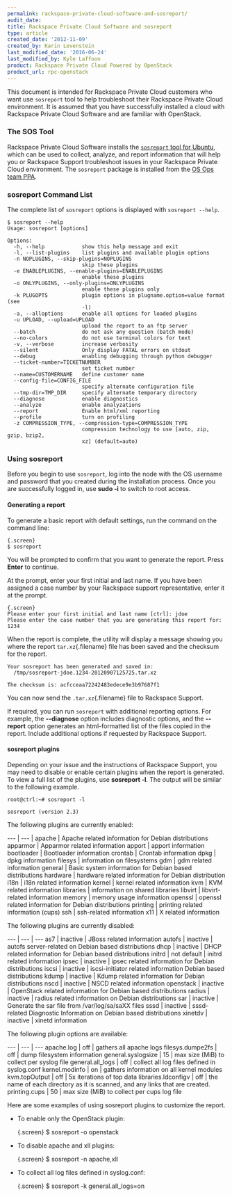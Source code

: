 ```yaml
---
permalink: rackspace-private-cloud-software-and-sosreport/
audit_date:
title: Rackspace Private Cloud Software and sosreport
type: article
created_date: '2012-11-09'
created_by: Karin Levenstein
last_modified_date: '2016-06-24'
last_modified_by: Kyle Laffoon
product: Rackspace Private Cloud Powered by OpenStack
product_url: rpc-openstack
---
```


This document is intended for Rackspace Private Cloud customers who want
use `sosreport` tool to help troubleshoot their Rackspace Private Cloud
environment. It is assumed that you have successfully installed a cloud
with Rackspace Private Cloud Software and are familiar with OpenStack.

### The SOS Tool

Rackspace Private Cloud Software installs the [`sosreport` tool for
Ubuntu](https://github.com/sosreport/sosreport), which can be used to
collect, analyze, and report information that will help you or Rackspace
Support troubleshoot issues in your Rackspace Private Cloud environment.
The `sosreport` package is installed from the [OS Ops team
PPA](https://launchpad.net/~osops-packaging/+archive/ppa).

### sosreport Command List

The complete list of `sosreport` options is displayed with
`sosreport --help`.

``` {.screen}
$ sosreport --help
Usage: sosreport [options]

Options:
  -h, --help            show this help message and exit
  -l, --list-plugins    list plugins and available plugin options
  -n NOPLUGINS, --skip-plugins=NOPLUGINS
                        skip these plugins
  -e ENABLEPLUGINS, --enable-plugins=ENABLEPLUGINS
                        enable these plugins
  -o ONLYPLUGINS, --only-plugins=ONLYPLUGINS
                        enable these plugins only
  -k PLUGOPTS           plugin options in plugname.option=value format (see
                        -l)
  -a, --alloptions      enable all options for loaded plugins
  -u UPLOAD, --upload=UPLOAD
                        upload the report to an ftp server
  --batch               do not ask any question (batch mode)
  --no-colors           do not use terminal colors for text
  -v, --verbose         increase verbosity
  --silent              Only display FATAL errors on stdout
  --debug               enabling debugging through python debugger
  --ticket-number=TICKETNUMBER
                        set ticket number
  --name=CUSTOMERNAME   define customer name
  --config-file=CONFIG_FILE
                        specify alternate configuration file
  --tmp-dir=TMP_DIR     specify alternate temporary directory
  --diagnose            enable diagnostics
  --analyze             enable analyzations
  --report              Enable html/xml reporting
  --profile             turn on profiling
  -z COMPRESSION_TYPE, --compression-type=COMPRESSION_TYPE
                        compression technology to use [auto, zip, gzip, bzip2,
                        xz] (default=auto)
```

### Using sosreport

Before you begin to use `sosreport`, log into the node with the OS
username and password that you created during the installation process.
Once you are successfully logged in, use <span class="command">**sudo
-i**</span> to switch to root access.

#### Generating a report

To generate a basic report with default settings, run the command on the
command line:

    {.screen}
    $ sosreport

You will be prompted to confirm that you want to generate the report.
Press **Enter** to continue.

At the prompt, enter your first initial and last name. If you have been
assigned a case number by your Rackspace support representative, enter
it at the prompt.

    {.screen}
    Please enter your first initial and last name [ctrl]: jdoe
    Please enter the case number that you are generating this report for: 1234

When the report is complete, the utility will display a message showing
you where the report `tar.xz`{.filename} file has been saved and the
checksum for the report.

``` {.screen}
Your sosreport has been generated and saved in:
  /tmp/sosreport-jdoe.1234-20120907125725.tar.xz

The checksum is: acfcceaa72242483edece9e3b97687f1
```

You can now send the `.tar.xz`{.filename} file to Rackspace Support.

If required, you can run `sosreport` with additional reporting options.
For example, the **--diagnose** option
includes diagnostic options, and the **--report** option generates an html-formatted
list of the files copied in the report. Include additional options if
requested by Rackspace Support.

#### sosreport plugins

Depending on your issue and the instructions of Rackspace Support, you
may need to disable or enable certain plugins when the report is
generated. To view a full list of the plugins, use **sosreport -l**. The output will be similar to
the following example.

``` {.screen}
root@ctrl:~# sosreport -l

sosreport (version 2.3)
```

The following plugins are currently enabled:

--- | --- |
apache | Apache related information for Debian distributions
apparmor | Apparmor related information
apport | apport information
bootloader | Bootloader information
crontab | Crontab information
dpkg | dpkg information
filesys | information on filesystems
gdm | gdm related information
general | Basic system information for Debian based distributions
hardware | hardware related information for Debian distribution
i18n | i18n related information
kernel | kernel related information
kvm | KVM related information
libraries | information on shared libraries
libvirt | libvirt-related information
memory | memory usage information
openssl | openssl related information for Debian distributions
printing | printing related information (cups)
ssh | ssh-related information
x11 | X related information

The following plugins are currently disabled:

--- | --- | ---
as7 | inactive | JBoss related information
autofs | inactive | autofs server-related on Debian based distributions
dhcp | inactive | DHCP related information for Debian based distributions
initrd  | not default | initrd related information
ipsec | inactive | ipsec related information for Debian distributions
iscsi | inactive | iscsi-initiator related information Debian based distributions
kdump | inactive | Kdump related information for Debian distributions
nscd | inactive | NSCD related information
openstack | inactive | OpenStack related information for Debian based distributions
radius | inactive | radius related information on Debian distributions
sar | inactive | Generate the sar file from /var/log/sa/saXX files
sssd | inactive | sssd-related Diagnostic Information on Debian based distributions
xinetdv | inactive | xinetd information

The following plugin options are available:

--- | --- | ---
apache.log | off | gathers all apache logs
filesys.dumpe2fs | off | dump filesystem information
general.syslogsize | 15 | max size (MiB) to collect per syslog file
general.all_logs | off | collect all log files defined in syslog.conf
kernel.modinfo | on | gathers information on all kernel modules
kvm.topOutput | off | 5x iterations of top data
libraries.ldconfigv | off | the name of each directory as it is scanned, and any links that are created.
printing.cups | 50 | max size (MiB) to collect per cups log file


Here are some examples of using sosreport plugins to customize the
report.

-   To enable only the OpenStack plugin:

    {.screen}
    $ sosreport -o openstack

-   To disable apache and xll plugins:

    {.screen}
    $ sosreport -n apache,xll

-   To collect all log files defined in syslog.conf:

    {.screen}
    $ sosreport -k general.all_logs=on
